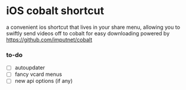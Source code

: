 # iOS cobalt shortcut

a convenient ios shortcut that lives in your share menu, allowing you to swiftly send videos off to cobalt for easy downloading
powered by https://github.com/imputnet/cobalt

### to-do
- [ ] autoupdater
- [ ] fancy vcard menus
- [ ] new api options (if any)
